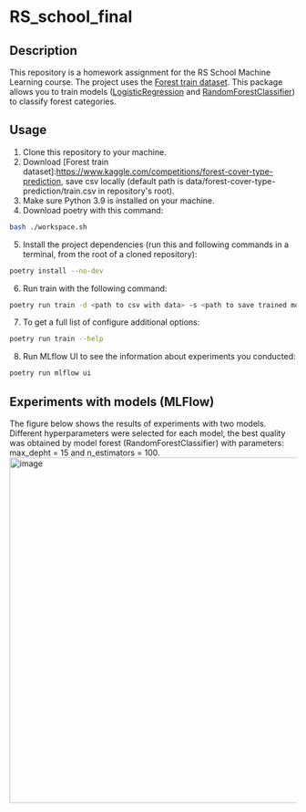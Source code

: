 # RS_school_final

## Description
This repository is a homework assignment for the RS School Machine Learning course.
The project uses the [Forest train dataset](https://www.kaggle.com/competitions/forest-cover-type-prediction). This package allows you to train models ([LogisticRegression](https://scikit-learn.org/stable/modules/generated/sklearn.linear_model.LogisticRegression.html) and [RandomForestClassifier](https://scikit-learn.org/stable/modules/generated/sklearn.ensemble.RandomForestClassifier.html)) to classify forest categories.

## Usage
1. Clone this repository to your machine.
2. Download [Forest train dataset]:https://www.kaggle.com/competitions/forest-cover-type-prediction, save csv locally (default path is data/forest-cover-type-prediction/train.csv in repository's root).
3. Make sure Python 3.9 is installed on your machine.
4. Download poetry with this command:
```bash
bash ./workspace.sh
```
5. Install the project dependencies (run this and following commands in a terminal, from the root of a cloned repository):
```bash
poetry install --no-dev
```
6. Run train with the following command:
```bash
poetry run train -d <path to csv with data> -s <path to save trained model>
```
7. To get a full list of configure additional options:
```bash
poetry run train --help
```
8. Run MLflow UI to see the information about experiments you conducted:
```bash
poetry run mlflow ui
```

## Experiments with models (MLFlow)
The figure below shows the results of experiments with two models. Different hyperparameters were selected for each model, the best quality was obtained by model forest (RandomForestClassifier) with parameters: max_depht = 15 and n_estimators = 100.
<img width="606" alt="image" src="https://user-images.githubusercontent.com/49210968/167652720-ff0ba8cd-f060-4321-b28b-5f51483fe5f7.png">
